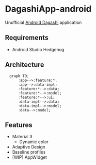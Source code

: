 # DagashiApp-android

Unofficial [Android Dagashi](https://androiddagashi.github.io/) application

## Requirements
- Android Studio Hedgehog


## Architecture

```mermaid
  graph TD;
      :app-->:feature:*;
      :app-->:data-impl;
      :feature:*-->:data;
      :feature:*-->:model;
      :feature:*-->:ui;
      :data-impl-->:data;
      :data-impl-->:model;
      :data-->:model;
```

## Features

- Material 3
  - Dynamic color
- Adaptive Design
- Baseline profiles
- [WIP] AppWidget
